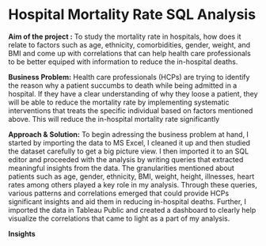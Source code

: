 # Hospital Mortality Rate SQL Analysis

**Aim of the project :** To study the mortality rate in hospitals, how does it relate to factors such as age, ethnicity, comorbidities, gender, weight, and BMI and come up with correlations that can help health care professionals to be better equiped with information to reduce the in-hospital deaths.

**Business Problem:** Health care professionals (HCPs) are trying to identify the reason why a patient succumbs to death while being admitted in a hospital. If they have a clear understanding of why they loose a patient, they will be able to reduce the mortality rate by implementing systematic interventions that treats the specific individual based on factors mentioned above. This will reduce the in-hospital mortality rate significantly

**Approach & Solution:** To begin adressing the business problem at hand, I started by importing the data to MS Excel, I cleaned it up and then studied the dataset carefully to get a big picture view. I then imported it to an SQL editor and proceeded with the analysis by writing queries that extracted meaningful insights from the data. The granularities mentioned about patients such as age, gender, ethnicity, BMI, weight, height, illnesses, heart rates among others played a key role in my analysis. Through these queries, various patterns and correlations emerged that could provide HCPs significant insights and aid them in reducing in-hospital deaths. Further, I imported the data in Tableau Public and created a dashboard to clearly help visualize the correlations that came to light as a part of my analysis.

**Insights**
